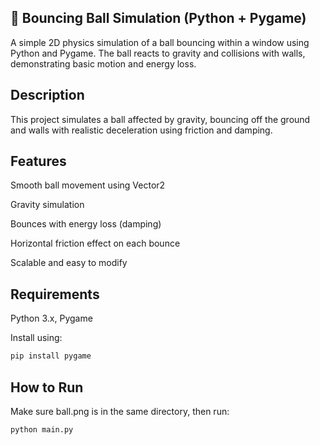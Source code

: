 ## 🏀 Bouncing Ball Simulation (Python + Pygame)

A simple 2D physics simulation of a ball bouncing within a window using Python and Pygame. The ball reacts to gravity and collisions with walls, demonstrating basic motion and energy loss.

##  Description

This project simulates a ball affected by gravity, bouncing off the ground and walls with realistic deceleration using friction and damping.

##  Features

Smooth ball movement using Vector2

Gravity simulation

Bounces with energy loss (damping)

Horizontal friction effect on each bounce

Scalable and easy to modify

##  Requirements

Python 3.x,
Pygame

Install using:

```bash
pip install pygame
```

##  How to Run

Make sure ball.png is in the same directory, then run:

```
python main.py
```

